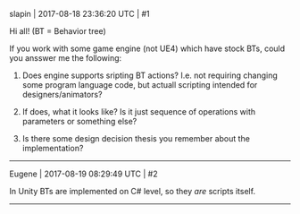 slapin | 2017-08-18 23:36:20 UTC | #1

Hi all!
(BT = Behavior tree)

If you work with some game engine (not UE4) which have stock BTs, could you ansswer me the following:

1. Does engine supports sripting BT actions? I.e. not requiring changing some program language code,
but actuall scripting intended for designers/animators?

2. If does, what it looks like? Is it just sequence of operations with parameters or something else?
3. Is there some design decision thesis you remember about the implementation?

-------------------------

Eugene | 2017-08-19 08:29:49 UTC | #2

In Unity BTs are implemented on C# level, so they _are_ scripts itself.

-------------------------

